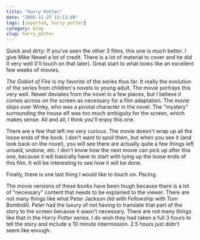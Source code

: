 ```yaml
---
title: "Harry Potter"
date: "2005-11-27 11:11:40"
tags: [imported, harry potter]
category: blog
slug: harry_potter
---
```


Quick and dirty: If you've seen the other 3 films, this one is <span style="font-style: italic;">much</span> better. I give Mike Newel a lot of credit. There is a lot of material to cover and he did it very well (I'll touch on that later). Great start to what looks like an excellent few weeks of movies.

<span style="font-style: italic;">The Goblet of Fire</span> is my favorite of the series thus far. It really the evolution of the series from children's novels to young adult. The movie portrays this very well. Newel deviates from the novel in a few places, but I believe it comes across on the screen as necessary for a film adaptation. The movie skips over Winky, who was a pivotal character in the novel. The "mystery" surrounding the house elf was too much ambiguity for the screen, which makes sense. All and all, I think you'll enjoy this one.

There are a few that left me very curious. The movie doesn't wrap up all the loose ends of the book. I don't want to spoil them, but when you see it (and look back on the novel), you will see there are actually quite a few things left unsaid, undone, etc. I don't know how the next movie can pick up after this one, because it will basically have to start with tying up the loose ends of this film. It will be interesting to see how it will be done.

Finally, there is one last thing I would like to touch on. Pacing.

The movie versions of these books have been tough because there is a lot of "necessary" content that needs to be explained to the viewer. There are not many things like what Peter Jackson did with <span style="font-style: italic;">Fellowship</span> with Tom Bombidill. Peter had the luxury of not having to translate that part of the story to the screen because it wasn't necessary. There are not many things like that in the <span style="font-style: italic;">Harry Potter</span> series. I do wish they had taken a full 3 hours to tell the story and include a 10 minute intermission. 2.5 hours just didn't seem like enough.
